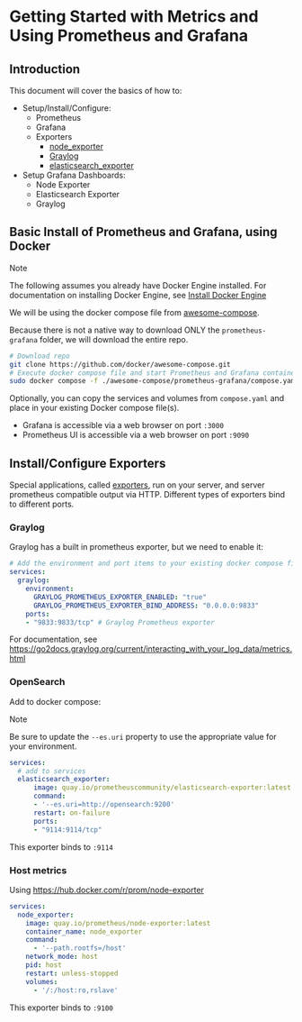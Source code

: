 # Getting Started with Metrics and Using Prometheus and Grafana

## Introduction

This document will cover the basics of how to:

* Setup/Install/Configure:
    * Prometheus
    * Grafana
    * Exporters
        * [node_exporter](https://github.com/prometheus/node_exporter)
        * [Graylog](https://go2docs.graylog.org/current/interacting_with_your_log_data/metrics.html?Highlight=metrics#ExportviaPrometheusMetricExporting)
        * [elasticsearch_exporter](https://github.com/prometheus-community/elasticsearch_exporter)
* Setup Grafana Dashboards:
    * Node Exporter
    * Elasticsearch Exporter
    * Graylog

## Basic Install of Prometheus and Grafana, using Docker

> [!NOTE]  
> The following assumes you already have Docker Engine installed. For documentation on installing Docker Engine, see [Install Docker Engine](https://docs.docker.com/engine/install/)

We will be using the docker compose file from [awesome-compose](https://github.com/docker/awesome-compose).

Because there is not a native way to download ONLY the `prometheus-grafana` folder, we will download the entire repo.

```sh
# Download repo
git clone https://github.com/docker/awesome-compose.git
# Execute docker compose file and start Prometheus and Grafana containers
sudo docker compose -f ./awesome-compose/prometheus-grafana/compose.yaml up -d
```

Optionally, you can copy the services and volumes from `compose.yaml` and place in your existing Docker compose file(s).

* Grafana is accessible via a web browser on port `:3000`
* Prometheus UI is accessible via a web browser on port `:9090`

## Install/Configure Exporters

Special applications, called [exporters](https://prometheus.io/docs/instrumenting/exporters/), run on your server, and server prometheus compatible output via HTTP. Different types of exporters bind to different ports.

### Graylog

Graylog has a built in prometheus exporter, but we need to enable it:

```yml
# Add the environment and port items to your existing docker compose file
services:
  graylog:
    environment:
      GRAYLOG_PROMETHEUS_EXPORTER_ENABLED: "true"
      GRAYLOG_PROMETHEUS_EXPORTER_BIND_ADDRESS: "0.0.0.0:9833"
    ports:
    - "9833:9833/tcp" # Graylog Prometheus exporter
```

For documentation, see https://go2docs.graylog.org/current/interacting_with_your_log_data/metrics.html

### OpenSearch

Add to docker compose:

> [!NOTE]  
> Be sure to update the `--es.uri` property to use the appropriate value for your environment.

```yml
services:
  # add to services
  elasticsearch_exporter:
      image: quay.io/prometheuscommunity/elasticsearch-exporter:latest
      command:
      - '--es.uri=http://opensearch:9200'
      restart: on-failure
      ports:
      - "9114:9114/tcp"
```

This exporter binds to `:9114`

### Host metrics

Using https://hub.docker.com/r/prom/node-exporter

```yml
services:
  node_exporter:
    image: quay.io/prometheus/node-exporter:latest
    container_name: node_exporter
    command:
      - '--path.rootfs=/host'
    network_mode: host
    pid: host
    restart: unless-stopped
    volumes:
      - '/:/host:ro,rslave'
```

This exporter binds to `:9100`

